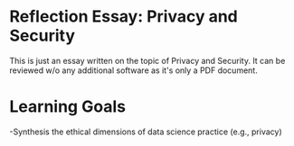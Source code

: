 # Reflection Essay: Privacy and Security 

This is just an essay written on the topic of Privacy and Security. It can be reviewed w/o any additional software as it's only a PDF document.


# Learning Goals
-Synthesis the ethical dimensions of data science practice (e.g., privacy)
